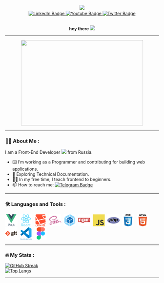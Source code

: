 <div id="header" align="center">
  <img src="https://media.giphy.com/media/l0Iy88cWKqBeBN92o/giphy.gif" width="100"/>

  <div id="badges">
    <a href="t.me/Nad_Villebois" target="_blank">
      <img src="https://img.shields.io/badge/Telegram-blue?style=for-the-badge&logo=telegram&logoColor=white" alt="LinkedIn Badge"/>
    </a>
    <a href="https://www.codewars.com/users/nadyavilboa" target="_blank">
      <img src="https://img.shields.io/badge/Codewars-red?style=for-the-badge&logo=codewars&logoColor=white" alt="Youtube Badge"/>
    </a>
    <a href="[https://vk.com/nadyavilboa" target="_blank">
      <img src="https://img.shields.io/badge/Vkontakte-blue?style=for-the-badge&logo=vkontakte&logoColor=white" alt="Twitter Badge"/>
    </a>
  </div>
  
  <img src="https://komarev.com/ghpvc/?username=nadyavilboa&style=flat-square&color=blue" alt=""/>
  <p><b>hey there</b> <img src="https://media.giphy.com/media/v1.Y2lkPTc5MGI3NjExNXdqcHRmOTc0b2NjcDU4M3hjdmt4NTkzZDkzYWJwNmIyb2N4b2tneiZlcD12MV9pbnRlcm5hbF9naWZfYnlfaWQmY3Q9cw/hvRJCLFzcasrR4ia7z/giphy.gif" width="20px"/></p>
</div>

---

<div align="center">
  <img src="https://media.giphy.com/media/W2KZgZo97jtC313Hn9/giphy.gif" width="400" height="280"/>
</div>

---

### :woman_technologist: About Me :
I am a Front-End Developer <img src="https://media.giphy.com/media/WUlplcMpOCEmTGBtBW/giphy.gif" width="30"> from Russia.
- :keyboard: I’m working as a Programmer and contributing for building web applications.
- :green_book: Exploring Technical Documentation.
- :woman_teacher: In my free time, I teach frontend to beginners.
- :mailbox: How to reach me: [![Telegram Badge](https://img.shields.io/badge/-telegram-blue?style=flat&logo=telegram&logoColor=white)](t.me/Nad_Villebois)

---

### :hammer_and_wrench: Languages and Tools :
<div>
  <img src="https://github.com/devicons/devicon/blob/master/icons/vuejs/vuejs-original-wordmark.svg" title="Vue.js" alt="Vue.js" width="40" height="40"/>&nbsp;
  <img src="https://github.com/devicons/devicon/blob/master/icons/react/react-original-wordmark.svg" title="React" alt="React" width="40" height="40"/>&nbsp;
  <img src="https://github.com/devicons/devicon/blob/master/icons/laravel/laravel-plain-wordmark.svg" title="Laravel" alt="Laravel" width="40" height="40"/>&nbsp;
  <img src="https://github.com/devicons/devicon/blob/master/icons/sass/sass-original.svg" title="Sass" alt="Sass" width="40" height="40"/>&nbsp;
  <img src="https://github.com/devicons/devicon/blob/master/icons/webpack/webpack-original.svg" title="Webpack" alt="Webpack" width="40" height="40"/>&nbsp;
  <img src="https://github.com/devicons/devicon/blob/master/icons/npm/npm-original-wordmark.svg" title="Npm" alt="Npm" width="40" height="40"/>&nbsp;
  <img src="https://github.com/devicons/devicon/blob/master/icons/javascript/javascript-original.svg" title="JS" alt="JS" width="40" height="40"/>&nbsp;
  <img src="https://github.com/devicons/devicon/blob/master/icons/php/php-original.svg" title="PHP" alt="PHP" width="40" height="40"/>&nbsp;
  <img src="https://github.com/devicons/devicon/blob/master/icons/css3/css3-original-wordmark.svg" title="CSS3" alt="CSS3" width="40" height="40"/>&nbsp;
  <img src="https://github.com/devicons/devicon/blob/master/icons/html5/html5-original-wordmark.svg" title="HTML5" alt="HTML5" width="40" height="40"/>&nbsp;
  <img src="https://github.com/devicons/devicon/blob/master/icons/git/git-original-wordmark.svg" title="Git" alt="Git" width="40" height="40"/>&nbsp;
  <img src="https://github.com/devicons/devicon/blob/master/icons/vscode/vscode-original-wordmark.svg" title="VSCode" alt="VSCode" width="40" height="40"/>&nbsp;
  <img src="https://github.com/devicons/devicon/blob/master/icons/figma/figma-original.svg" title="Figma" alt="Figma" width="40" height="40"/>&nbsp;
</div>

---

### :fire: My Stats :
[![GitHub Streak](http://github-readme-streak-stats.herokuapp.com?user=nadyavilboa&theme=light&background=ffffff)](https://git.io/streak-stats)
<br />
[![Top Langs](https://github-readme-stats.vercel.app/api/top-langs/?username=nadyavilboa)](https://github.com/anuraghazra/github-readme-stats)

---
